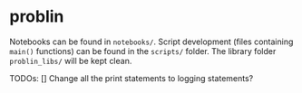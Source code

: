 # problin

Notebooks can be found in `notebooks/`. Script development (files containing `main()` functions) can be found in the `scripts/` folder. The library folder `problin_libs/` will be kept clean.

<!--The notebook `likelihood_felsensteins.ipynb` provides code to calculate the likelihood of a tree using Felsenstein's pruning algorithm. Some edits have been made to the probability calculation, as well as the states which are considered, which are specific to the lineage tracing scenario. We provide three trees as an example in this notebook, where `t_C` is the maximum parsimony tree, but `t_A` and `t_B` both have better likelihood (and would be found by a maximum likelihood search over the topologies).  -->


TODOs:
[] Change all the print statements to logging statements?
